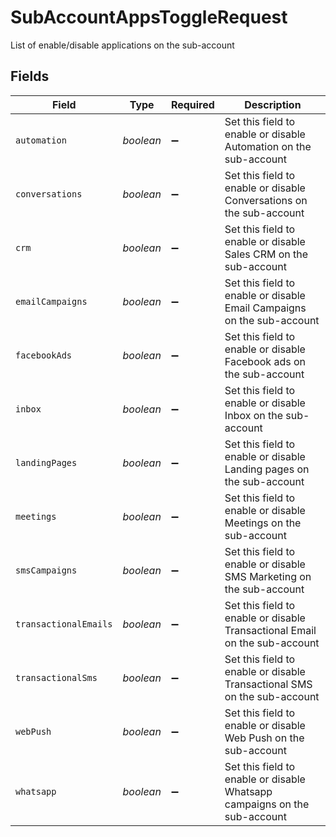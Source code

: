# SubAccountAppsToggleRequest

List of enable/disable applications on the sub-account


## Fields

| Field                                                                      | Type                                                                       | Required                                                                   | Description                                                                |
| -------------------------------------------------------------------------- | -------------------------------------------------------------------------- | -------------------------------------------------------------------------- | -------------------------------------------------------------------------- |
| `automation`                                                               | *boolean*                                                                  | :heavy_minus_sign:                                                         | Set this field to enable or disable Automation on the sub-account          |
| `conversations`                                                            | *boolean*                                                                  | :heavy_minus_sign:                                                         | Set this field to enable or disable Conversations on the sub-account       |
| `crm`                                                                      | *boolean*                                                                  | :heavy_minus_sign:                                                         | Set this field to enable or disable Sales CRM on the sub-account           |
| `emailCampaigns`                                                           | *boolean*                                                                  | :heavy_minus_sign:                                                         | Set this field to enable or disable Email Campaigns on the sub-account     |
| `facebookAds`                                                              | *boolean*                                                                  | :heavy_minus_sign:                                                         | Set this field to enable or disable Facebook ads on the sub-account        |
| `inbox`                                                                    | *boolean*                                                                  | :heavy_minus_sign:                                                         | Set this field to enable or disable Inbox on the sub-account               |
| `landingPages`                                                             | *boolean*                                                                  | :heavy_minus_sign:                                                         | Set this field to enable or disable Landing pages on the sub-account       |
| `meetings`                                                                 | *boolean*                                                                  | :heavy_minus_sign:                                                         | Set this field to enable or disable Meetings on the sub-account            |
| `smsCampaigns`                                                             | *boolean*                                                                  | :heavy_minus_sign:                                                         | Set this field to enable or disable SMS Marketing on the sub-account       |
| `transactionalEmails`                                                      | *boolean*                                                                  | :heavy_minus_sign:                                                         | Set this field to enable or disable Transactional Email on the sub-account |
| `transactionalSms`                                                         | *boolean*                                                                  | :heavy_minus_sign:                                                         | Set this field to enable or disable Transactional SMS on the sub-account   |
| `webPush`                                                                  | *boolean*                                                                  | :heavy_minus_sign:                                                         | Set this field to enable or disable Web Push on the sub-account            |
| `whatsapp`                                                                 | *boolean*                                                                  | :heavy_minus_sign:                                                         | Set this field to enable or disable Whatsapp campaigns on the sub-account  |
